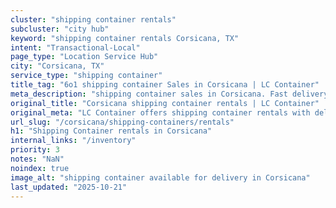 ```yaml
---
cluster: "shipping container rentals"
subcluster: "city hub"
keyword: "shipping container rentals Corsicana, TX"
intent: "Transactional-Local"
page_type: "Location Service Hub"
city: "Corsicana, TX"
service_type: "shipping container"
title_tag: "6o1 shipping container Sales in Corsicana | LC Container"
meta_description: "shipping container sales in Corsicana. Fast delivery, competitive pricing. Serving shipping containers area. Quote ID: 7UT. Call (214) 524-4168 for your free quote today."
original_title: "Corsicana shipping container rentals | LC Container"
original_meta: "LC Container offers shipping container rentals with delivery in Corsicana, TX. Local. Fast quotes. Since 2003."
url_slug: "/corsicana/shipping-containers/rentals"
h1: "Shipping Container rentals in Corsicana"
internal_links: "/inventory"
priority: 3
notes: "NaN"
noindex: true
image_alt: "shipping container available for delivery in Corsicana"
last_updated: "2025-10-21"
---
```


<!-- TODO: Add unique city/inventory copy, images, and internal links here. -->
